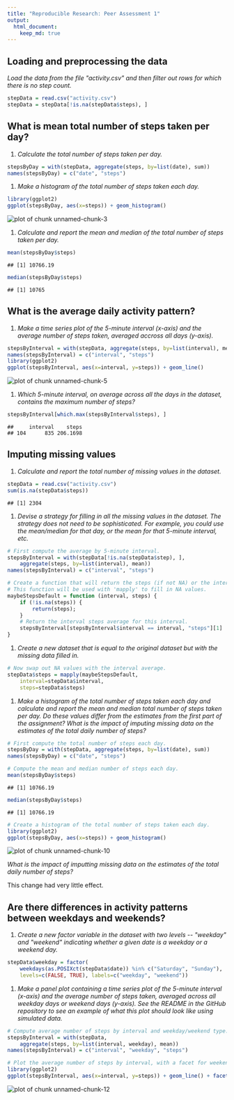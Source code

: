 ```yaml
---
title: "Reproducible Research: Peer Assessment 1"
output: 
  html_document:
    keep_md: true
---
```



## Loading and preprocessing the data

*Load the data from the file "activity.csv" and then filter out rows for which
there is no step count.*


```r
stepData = read.csv("activity.csv")
stepData = stepData[!is.na(stepData$steps), ]
```

## What is mean total number of steps taken per day?

1. *Calculate the total number of steps taken per day.*


```r
stepsByDay = with(stepData, aggregate(steps, by=list(date), sum))
names(stepsByDay) = c("date", "steps")
```

1. *Make a histogram of the total number of steps taken each day.*


```r
library(ggplot2)
ggplot(stepsByDay, aes(x=steps)) + geom_histogram()
```

![plot of chunk unnamed-chunk-3](figure/unnamed-chunk-3-1.png) 

1. *Calculate and report the mean and median of the total number of steps taken
   per day.*


```r
mean(stepsByDay$steps)
```

```
## [1] 10766.19
```

```r
median(stepsByDay$steps)
```

```
## [1] 10765
```

## What is the average daily activity pattern?

1. *Make a time series plot of the 5-minute interval (x-axis) and the average
   number of steps taken, averaged accross all days (y-axis).*


```r
stepsByInterval = with(stepData, aggregate(steps, by=list(interval), mean))
names(stepsByInterval) = c("interval", "steps")
library(ggplot2)
ggplot(stepsByInterval, aes(x=interval, y=steps)) + geom_line()
```

![plot of chunk unnamed-chunk-5](figure/unnamed-chunk-5-1.png) 

1. *Which 5-minute interval, on average across all the days in the dataset,
   contains the maximum number of steps?*


```r
stepsByInterval[which.max(stepsByInterval$steps), ]
```

```
##     interval    steps
## 104      835 206.1698
```

## Imputing missing values

1. *Calculate and report the total number of missing values in the dataset.*


```r
stepData = read.csv("activity.csv")
sum(is.na(stepData$steps))
```

```
## [1] 2304
```

1. *Devise a strategy for filling in all the missing values in the dataset.
   The strategy does not need to be sophisticated.  For example, you could use
   the mean/median for that day, or the mean for that 5-minute interval, etc.*


```r
# First compute the average by 5-minute interval.
stepsByInterval = with(stepData[!is.na(stepData$step), ],
    aggregate(steps, by=list(interval), mean))
names(stepsByInterval) = c("interval", "steps")

# Create a function that will return the steps (if not NA) or the interval average.
# This function will be used with 'mapply' to fill in NA values.
maybeStepsDefault = function (interval, steps) {
    if (!is.na(steps)) {
        return(steps);
    }
    # Return the interval steps average for this interval.
    stepsByInterval[stepsByInterval$interval == interval, "steps"][1]
}
```

1. *Create a new dataset that is equal to the original dataset but with the
   missing data filled in.*


```r
# Now swap out NA values with the interval average.
stepData$steps = mapply(maybeStepsDefault,
    interval=stepData$interval,
    steps=stepData$steps)
```

1. *Make a histogram of the total number of steps taken each day and calculate
   and report the mean and median total number of steps taken per day.  Do these
   values differ from the estimates from the first part of the assignment?  What
   is the impact of imputing missing data on the estimates of the total daily
   number of steps?*


```r
# First compute the total number of steps each day.
stepsByDay = with(stepData, aggregate(steps, by=list(date), sum))
names(stepsByDay) = c("date", "steps")

# Compute the mean and median number of steps each day.
mean(stepsByDay$steps)
```

```
## [1] 10766.19
```

```r
median(stepsByDay$steps)
```

```
## [1] 10766.19
```

```r
# Create a histogram of the total number of steps taken each day.
library(ggplot2)
ggplot(stepsByDay, aes(x=steps)) + geom_histogram()
```

![plot of chunk unnamed-chunk-10](figure/unnamed-chunk-10-1.png) 

*What is the impact of imputting missing data on the estimates of the total daily
number of steps?*

This change had very little effect.

## Are there differences in activity patterns between weekdays and weekends?

1. *Create a new factor variable in the dataset with two levels -- "weekday" and
   "weekend" indicating whether a given date is a weekday or a weekend day.*


```r
stepData$weekday = factor(
    weekdays(as.POSIXct(stepData$date)) %in% c("Saturday", "Sunday"),
    levels=c(FALSE, TRUE), labels=c("weekday", "weekend"))
```

1. *Make a panel plot containing a time series plot of the 5-minute interval
   (x-axis) and the average number of steps taken, averaged across all weekday
   days or weekend days (y-axis).  See the README in the GitHub repository to
   see an example of what this plot should look like using simulated data.*


```r
# Compute average number of steps by interval and weekday/weekend type.
stepsByInterval = with(stepData,
    aggregate(steps, by=list(interval, weekday), mean))
names(stepsByInterval) = c("interval", "weekday", "steps")

# Plot the average number of steps by interval, with a facet for weekends and weekdays.
library(ggplot2)
ggplot(stepsByInterval, aes(x=interval, y=steps)) + geom_line() + facet_grid(weekday ~ .)
```

![plot of chunk unnamed-chunk-12](figure/unnamed-chunk-12-1.png) 
